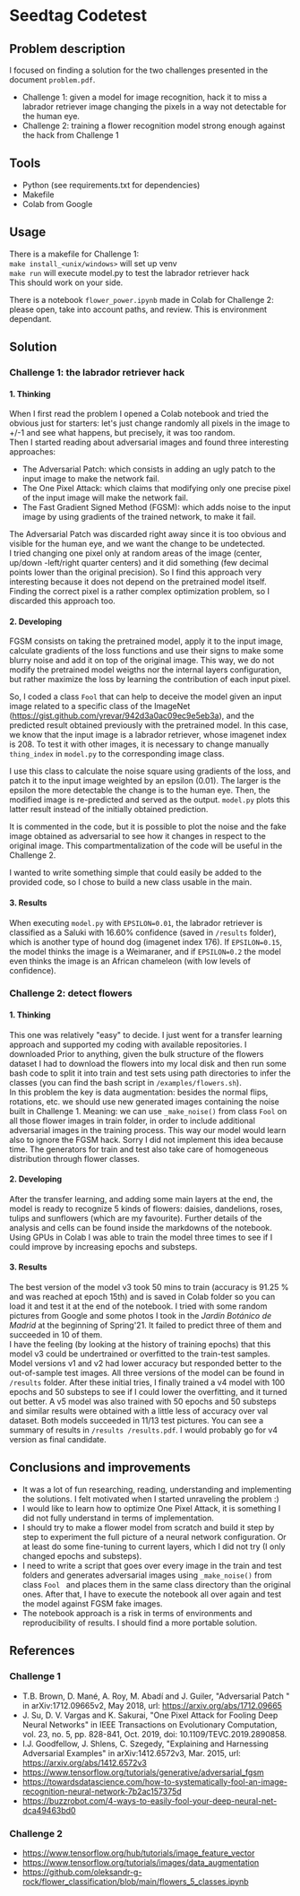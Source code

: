 # Seedtag Codetest

## Problem description
I focused on finding a solution for the two challenges presented in the
 document `problem.pdf`.
- Challenge 1: given a model for image recognition, hack it to miss a
 labrador retriever image changing the pixels in a way not detectable for
  the human eye.
- Challenge 2: training a flower recognition model strong enough against the
 hack from
 Challenge 1
 
 ## Tools
 - Python (see requirements.txt for dependencies)
 - Makefile
 - Colab from Google
 
 ## Usage
 There is a makefile for Challenge 1:  
  `make install_<unix/windows>` will set up venv  
  `make run` will execute
   model.py to test the labrador retriever hack  
   This should work on your side. 
  
 There is a notebook `flower_power.ipynb` made in Colab for Challenge 2: please open, take into
  account paths, and review. This is environment dependant.
 
 ## Solution
 ### Challenge 1: the labrador retriever hack
 #### 1. Thinking
 When I first read the problem I opened a Colab notebook and tried the obvious
  just for starters: let's just change randomly all pixels in the image to
   +/-1 and see what happens, but precisely, it was too random.  
   Then I started reading about adversarial images and found three
    interesting approaches:  
- The Adversarial Patch: which consists in adding an ugly patch to the
     input image to make the network fail.
- The One Pixel Attack: which claims that modifying only one precise pixel
 of the input image will make the network fail.
- The Fast Gradient Signed Method (FGSM): which adds noise to the input
 image by using
 gradients of the trained network, to make it fail.
 
The Adversarial Patch was discarded right away since it is too obvious and
 visible for the human eye, and we want the change to be undetected.  
 I tried
  changing one pixel only at random areas of the image
 (center, up/down
-left/right quarter centers) and it did something (few decimal points lower
 than the original precision). So I find this approach very interesting
  because it does not depend on the pretrained model itself. Finding the
   correct pixel is a rather complex optimization problem, so I discarded
    this approach too.
     
 #### 2. Developing
 FGSM consists on taking the pretrained model, apply it to the input image, calculate gradients of the loss functions and use their signs to make
  some blurry noise and add it on top of the original image. This way, we do
   not modify the pretrained model weigths nor the internal layers
    configuration, but rather maximize the loss by learning the
     contribution of each input pixel.
     
So, I coded a class `Fool` that can help to deceive the model given an input
 image related to a specific class of the ImageNet (https://gist.github.com/yrevar/942d3a0ac09ec9e5eb3a), and the predicted result obtained previously
  with the pretrained model.
In this case, we know that the input image is a labrador retriever, whose
 imagenet index is 208. To test it with other images, it is necessary to
  change manually `thing_index` in `model.py` to the corresponding image class.
 
I use this class to calculate the noise square using gradients of the loss, and
 patch it to the input image weighted by an epsilon (0.01). The larger is
  the epsilon the more detectable the change is to the human eye. Then, the
   modified image is re-predicted and served as the output. `model.py` plots
    this latter result instead of the initially obtained prediction.
 
 It is commented in the code, but it is possible to plot the noise and the
  fake image obtained as adversarial to see how it changes in respect to the
   original image. This compartmentalization of the code will be useful in
    the Challenge 2.
    
I wanted to write something simple that could easily be added to the
 provided code, so I chose to build a new class usable in the main.
 
 #### 3. Results
When executing `model.py` with `EPSILON=0.01`, the labrador retriever is
 classified as a Saluki
 with 16.60% confidence (saved in `/results` folder), which is another type of
  hound dog
  (imagenet index 176). If `EPSILON=0.15`, the model thinks the image is a Weimaraner, and if
  `EPSILON=0.2` the model even thinks the image is an African chameleon
   (with low levels of confidence).


 
 ### Challenge 2: detect flowers
 #### 1. Thinking
 This one was relatively "easy" to decide. I just went for a transfer
  learning approach and supported my coding with available repositories.
  I downloaded 
 Prior to anything, given the bulk structure of the flowers dataset I had to
  download the flowers into my local disk and then
  run some bash code to split it into train and test sets using path
   directories to infer the classes
   (you can find the bash script in `/examples/flowers.sh`).  
   In this problem
    the key is data augmentation: besides the normal flips, rotations, etc. we should use new generated images containing the noise
 built in Challenge 1. Meaning: we can use `_make_noise()` from class `Fool`
  on all those flower images in train folder, in order to include additional
   adversarial images in
   the training process. This way our model would learn also to ignore the
    FGSM hack. Sorry I did not implement this idea because time.
The generators for train and test also take care of homogeneous distribution
 through flower classes.

   
 #### 2. Developing
After the transfer learning, and adding some main layers at the end, the
 model is ready to recognize 5 kinds of flowers: daisies, dandelions, roses, tulips and sunflowers (which are my favourite).
Further details of the analysis and cells can be found inside the markdowns
 of the notebook.
 Using GPUs in Colab I was able to train the model three times to see if I
 could improve by increasing epochs and substeps.

 #### 3. Results
The best version of the model v3 took 50 mins to train (accuracy is 91.25
% and was reached at
 epoch 15th) and is saved in Colab folder so
 you can load it and test it at the end of the notebook. I tried with some
  random
  pictures from Google and some photos
  I took in the _Jardín Botánico de Madrid_ at the beginning of Spring'21. It failed to predict three of them and succeeded in 10 of them.  
  I have the feeling (by looking at the history of training epochs) that this
   model v3 could be undertrained or overfitted
   to the train-test samples. Model versions v1 and v2 had lower accuracy
    but responded better to the out-of-sample test images. All three
     versions of the model can be found in `/results` folder.
After these initial tries, I finally trained a v4 model with 100 epochs and
 50 substeps to see if I could lower the overfitting, and it turned out
  better. A v5 model was also trained with 50 epochs and 50 substeps and
   similar results were obtained with a little less of accuracy over val
    dataset. Both models succeeded in 11/13 test pictures. You can see a
     summary of results in `/results
    /results.pdf`. I would probably go for v4 version as final candidate.


 ## Conclusions and improvements
- It was a lot of fun researching, reading, understanding and implementing
 the solutions. I felt motivated when I started unraveling the problem :)
 - I would like to learn how to optimize One Pixel Attack, it
 is something I did not fully understand in terms of implementation.
 - I should try to make a flower model from scratch and build it step by
  step to experiment the full picture of a neural network configuration. Or
   at least do some fine-tuning to current layers, which I did not try (I
    only changed epochs and substeps).
 - I need to write a script that goes over every image in the train and test
  folders and generates adversarial images using `_make_noise()` from class
   `Fool
  ` and places them in the same class directory than the original ones. After that, I have to execute the notebook all over again and test the
   model against FGSM fake images.
- The notebook approach is a risk in terms of environments and
 reproducibility of results. I should find a more portable solution.
 
 ## References
 ### Challenge 1
- T.B. Brown, D. Mané, A. Roy, M. Abadí and J. Guiler, "Adversarial Patch
" in arXiv:1712.09665v2, May 2018, url: https://arxiv.org/abs/1712.09665
- J. Su, D. V. Vargas and K. Sakurai, "One Pixel Attack for Fooling Deep Neural Networks" in IEEE Transactions on Evolutionary Computation, vol. 23, no. 5, pp. 828-841, Oct. 2019, doi: 10.1109/TEVC.2019.2890858.
- I.J. Goodfellow, J. Shlens, C. Szegedy, "Explaining and Harnessing
 Adversarial Examples" in arXiv:1412.6572v3, Mar. 2015, url: https://arxiv.org/abs/1412.6572v3
- https://www.tensorflow.org/tutorials/generative/adversarial_fgsm
- https://towardsdatascience.com/how-to-systematically-fool-an-image-recognition-neural-network-7b2ac157375d
- https://buzzrobot.com/4-ways-to-easily-fool-your-deep-neural-net-dca49463bd0 
 ### Challenge 2
 - https://www.tensorflow.org/hub/tutorials/image_feature_vector
 - https://www.tensorflow.org/tutorials/images/data_augmentation
 - https://github.com/oleksandr-g-rock/flower_classification/blob/main/flowers_5_classes.ipynb
